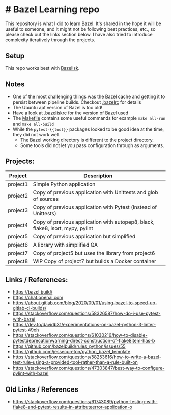 # # Bazel Learning repo

This repository is what I did to learn Bazel. It's shared in the hope it will be useful to someone, and it might not be 
following best practices, etc., so please check out the links section below.
I have also tried to introduce complexity iteratively through the projects.

## Setup
This repo works best with [Bazelisk](https://github.com/bazelbuild/bazelisk).

## Notes
* One of the most challenging things was the Bazel cache and getting it to persist between pipeline builds. Checkout [.bazelrc](.bazelrc) for details
* The Ubuntu apt version of Bazel is too old!
* Have a look at [.bazeliskrc](.bazeliskrc) for the version of Bazel used
* The [Makefile](Makefile) contains some useful commands for example `make all-run` and `make all-build`
* While the `pytest-{{tool}}` packages looked to be good idea at the time, they did not work well.
  * The Bazel working directory is different to the project directory.
  * Some tools did not let you pass configuration through as arguments.

## Projects:
| Project  | Description                                                                    |
|----------|--------------------------------------------------------------------------------|
| project1 | Simple Python application                                                      |
| project2 | Copy of previous application with Unittests and glob of sources                |
| project3 | Copy of previous application with Pytest (instead of Unittests)                |               
| project4 | Copy of previous application with autopep8, black, flake8, isort, mypy, pylint | 
| project5 | Copy of previous application but simplified                                    |
| project6 | A library with simplified QA                                                   |
| project7 | Copy of project5 but uses the library from project6                            |
| project8 | WIP Copy of project7 but builds a Docker container                             |

## Links / References:
* https://bazel.build/
* https://chat.openai.com
* https://about.gitlab.com/blog/2020/09/01/using-bazel-to-speed-up-gitlab-ci-builds/
* https://stackoverflow.com/questions/58326587/how-do-i-use-pytest-with-bazel
* https://dev.to/davidb31/experimentations-on-bazel-python-3-linter-pytest-49oh
* https://stackoverflow.com/questions/61030216/how-to-disable-pytestdeprecationwarning-direct-construction-of-flake8item-has-b
* https://github.com/bazelbuild/rules_python/issues/55
* https://github.com/jessecureton/python_bazel_template
* https://stackoverflow.com/questions/58253616/how-to-write-a-bazel-test-rule-using-a-provided-tool-rather-than-a-rule-built-on
* https://stackoverflow.com/questions/47303847/best-way-to-configure-pylint-with-bazel

## Old Links / References
* https://stackoverflow.com/questions/61743089/python-testing-with-flake8-and-pytest-results-in-attributeerror-application-o
